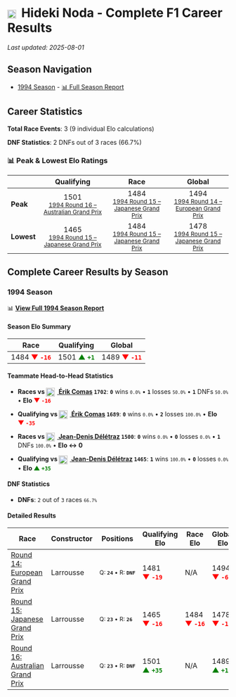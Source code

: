 # <img src="https://upload.wikimedia.org/wikipedia/commons/9/9e/Flag_of_Japan.svg" alt="Japan" width="20" height="auto" style="vertical-align: middle; margin-right: 5px;" onerror="this.outerHTML='🇯🇵'; this.style.marginRight='5px';"/> Hideki Noda - Complete F1 Career Results

*Last updated: 2025-08-01*

## Season Navigation

- [1994 Season](#1994-season) - [📊 Full Season Report](../seasons/1994-season-report)

## Career Statistics

**Total Race Events**: 3 (9 individual Elo calculations)

**DNF Statistics**: 2 DNFs out of 3 races (66.7%)

### 📊 Peak & Lowest Elo Ratings

| &nbsp; | Qualifying | Race | Global |
|-------|------------|------|--------|
| **Peak** | <center> 1501 <br/><small> [1994 Round 16 – Australian Grand Prix](../seasons/1994-season-report#round-16-australian-grand-prix) </small></center> | <center> 1484 <br/><small> [1994 Round 15 – Japanese Grand Prix](../seasons/1994-season-report#round-15-japanese-grand-prix) </small></center> | <center> 1494  <br/><small> [1994 Round 14 – European Grand Prix](../seasons/1994-season-report#round-14-european-grand-prix) </small></center> |
| **Lowest** | <center> 1465 <br/><small> [1994 Round 15 – Japanese Grand Prix](../seasons/1994-season-report#round-15-japanese-grand-prix) </small></center> | <center> 1484 <br/><small> [1994 Round 15 – Japanese Grand Prix](../seasons/1994-season-report#round-15-japanese-grand-prix) </small></center> | <center> 1478 <br/><small> [1994 Round 15 – Japanese Grand Prix](../seasons/1994-season-report#round-15-japanese-grand-prix) </small></center> |


## Complete Career Results by Season

### 1994 Season

📊 **[View Full 1994 Season Report](../seasons/1994-season-report)**

#### Season Elo Summary

| Race | Qualifying | Global |
|------|------------|--------|
| 1484 **<span style="color: red;">▼&nbsp;`-16`</span>** | 1501 **<span style="color: green;">▲&nbsp;`+1`</span>** | 1489 **<span style="color: red;">▼&nbsp;`-11`</span>** |

#### Teammate Head-to-Head Statistics

- **Races vs [<img src="https://upload.wikimedia.org/wikipedia/commons/c/c3/Flag_of_France.svg" alt="France" width="20" height="auto" style="vertical-align: middle; margin-right: 5px;" onerror="this.outerHTML='🇫🇷'; this.style.marginRight='5px';"/> Érik Comas](rik-comas) `1702`**: **`0`** wins <small>`0.0%`</small> • **`1`** losses <small>`50.0%`</small> • **`1`** DNFs <small>`50.0%`</small> • **Elo <span style="color: red;">▼&nbsp;`-16`</span>**
- **Qualifying vs [<img src="https://upload.wikimedia.org/wikipedia/commons/c/c3/Flag_of_France.svg" alt="France" width="20" height="auto" style="vertical-align: middle; margin-right: 5px;" onerror="this.outerHTML='🇫🇷'; this.style.marginRight='5px';"/> Érik Comas](rik-comas) `1689`**: **`0`** wins <small>`0.0%`</small> • **`2`** losses <small>`100.0%`</small> • **Elo <span style="color: red;">▼&nbsp;`-35`</span>**

- **Races vs [<img src="https://upload.wikimedia.org/wikipedia/commons/f/f3/Flag_of_Switzerland.svg" alt="Switzerland" width="20" height="auto" style="vertical-align: middle; margin-right: 5px;" onerror="this.outerHTML='🇨🇭'; this.style.marginRight='5px';"/> Jean-Denis Délétraz](jean-denis-dltraz) `1500`**: **`0`** wins <small>`0.0%`</small> • **`0`** losses <small>`0.0%`</small> • **`1`** DNFs <small>`100.0%`</small> • **Elo ↔ 0**
- **Qualifying vs [<img src="https://upload.wikimedia.org/wikipedia/commons/f/f3/Flag_of_Switzerland.svg" alt="Switzerland" width="20" height="auto" style="vertical-align: middle; margin-right: 5px;" onerror="this.outerHTML='🇨🇭'; this.style.marginRight='5px';"/> Jean-Denis Délétraz](jean-denis-dltraz) `1465`**: **`1`** wins <small>`100.0%`</small> • **`0`** losses <small>`0.0%`</small> • **Elo <span style="color: green;">▲&nbsp;`+35`</span>**

#### DNF Statistics

- **DNFs**: `2` out of `3` races <small>`66.7%`</small>

#### Detailed Results

| Race | Constructor | Positions | Qualifying Elo | Race Elo | Global Elo | Teammate |
|------|-------------|-----------|----------------|----------|------------|----------|
| [Round 14: European Grand Prix](../seasons/1994-season-report#round-14-european-grand-prix) | Larrousse | <small>Q:&nbsp;**`24`**&nbsp;•&nbsp;R:&nbsp;**`DNF`**</small> | 1481 **<span style="color: red;">▼&nbsp;`-19`</span>** | N/A | 1494 **<span style="color: red;">▼&nbsp;`-6`</span>** | [<img src="https://upload.wikimedia.org/wikipedia/commons/c/c3/Flag_of_France.svg" alt="France" width="20" height="auto" style="vertical-align: middle; margin-right: 5px;" onerror="this.outerHTML='🇫🇷'; this.style.marginRight='5px';"/> Érik Comas](rik-comas)<br/><small>Q:&nbsp;**`23`**&nbsp;•&nbsp;R:&nbsp;**`DNF`**</small> |
| [Round 15: Japanese Grand Prix](../seasons/1994-season-report#round-15-japanese-grand-prix) | Larrousse | <small>Q:&nbsp;**`23`**&nbsp;•&nbsp;R:&nbsp;**`26`**</small> | 1465 **<span style="color: red;">▼&nbsp;`-16`</span>** | 1484 **<span style="color: red;">▼&nbsp;`-16`</span>** | 1478 **<span style="color: red;">▼&nbsp;`-16`</span>** | [<img src="https://upload.wikimedia.org/wikipedia/commons/c/c3/Flag_of_France.svg" alt="France" width="20" height="auto" style="vertical-align: middle; margin-right: 5px;" onerror="this.outerHTML='🇫🇷'; this.style.marginRight='5px';"/> Érik Comas](rik-comas)<br/><small>Q:&nbsp;**`22`**&nbsp;•&nbsp;R:&nbsp;**`9`**</small> |
| [Round 16: Australian Grand Prix](../seasons/1994-season-report#round-16-australian-grand-prix) | Larrousse | <small>Q:&nbsp;**`23`**&nbsp;•&nbsp;R:&nbsp;**`DNF`**</small> | 1501 **<span style="color: green;">▲&nbsp;`+35`</span>** | N/A | 1489 **<span style="color: green;">▲&nbsp;`+11`</span>** | [<img src="https://upload.wikimedia.org/wikipedia/commons/f/f3/Flag_of_Switzerland.svg" alt="Switzerland" width="20" height="auto" style="vertical-align: middle; margin-right: 5px;" onerror="this.outerHTML='🇨🇭'; this.style.marginRight='5px';"/> Jean-Denis Délétraz](jean-denis-dltraz)<br/><small>Q:&nbsp;**`25`**&nbsp;•&nbsp;R:&nbsp;**`DNF`**</small> |

